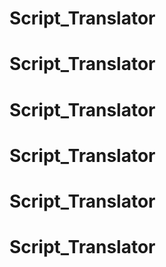 # Script_Translator
# Script_Translator
# Script_Translator
# Script_Translator
# Script_Translator
# Script_Translator
